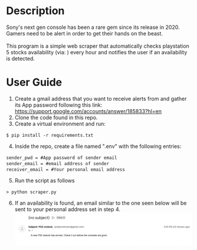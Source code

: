 # Description
Sony's next gen console has been a rare gem since its release in 2020. Gamers need to be alert in order to get their hands on the beast. </br></br>
This program is a simple web scraper that automatically checks playstation 5 stocks availability (via: ) every hour and notifies the user if an availability is detected. 

# User Guide 
1. Create a gmail address that you want to receive alerts from and gather its App password following this link: https://support.google.com/accounts/answer/185833?hl=en 
2. Clone the code found in this repo. 
3. Create a virtual environment and run: </br>
```
$ pip install -r requirements.txt
```
4. Inside the repo, create a file named ".env" with the following entries: </br>
```
sender_pwd = #App password of sender email
sender_email = #email address of sender
receiver_email = #Your personal email address
``` 
5. Run the script as follows </br>
```
> python scraper.py
```
6. If an availability is found, an email similar to the one seen below will be sent to your personal address set in step 4. </br>
![alt text](/email_example.png) </br>

